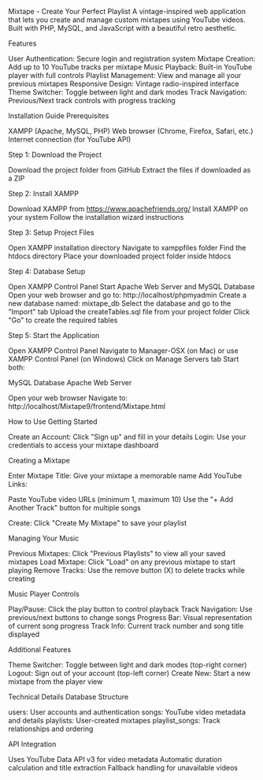  Mixtape - Create Your Perfect Playlist
A vintage-inspired web application that lets you create and manage custom mixtapes using YouTube videos. Built with PHP, MySQL, and JavaScript with a beautiful retro aesthetic.


 Features

User Authentication: Secure login and registration system
Mixtape Creation: Add up to 10 YouTube tracks per mixtape
Music Playback: Built-in YouTube player with full controls
Playlist Management: View and manage all your previous mixtapes
Responsive Design: Vintage radio-inspired interface
Theme Switcher: Toggle between light and dark modes
Track Navigation: Previous/Next track controls with progress tracking


 Installation Guide
Prerequisites

XAMPP (Apache, MySQL, PHP)
Web browser (Chrome, Firefox, Safari, etc.)
Internet connection (for YouTube API)


Step 1: Download the Project

Download the project folder from GitHub
Extract the files if downloaded as a ZIP


Step 2: Install XAMPP

Download XAMPP from https://www.apachefriends.org/
Install XAMPP on your system
Follow the installation wizard instructions


Step 3: Setup Project Files

Open XAMPP installation directory
Navigate to xamppfiles folder
Find the htdocs directory
Place your downloaded project folder inside htdocs


Step 4: Database Setup

Open XAMPP Control Panel
Start Apache Web Server and MySQL Database
Open your web browser and go to: http://localhost/phpmyadmin
Create a new database named: mixtape_db
Select the database and go to the "Import" tab
Upload the createTables.sql file from your project folder
Click "Go" to create the required tables



Step 5: Start the Application

Open XAMPP Control Panel
Navigate to Manager-OSX (on Mac) or use XAMPP Control Panel (on Windows)
Click on Manage Servers tab
Start both:

MySQL Database
Apache Web Server


Open your web browser
Navigate to: http://localhost/Mixtape9/frontend/Mixtape.html




 How to Use
Getting Started

Create an Account: Click "Sign up" and fill in your details
Login: Use your credentials to access your mixtape dashboard

Creating a Mixtape

Enter Mixtape Title: Give your mixtape a memorable name
Add YouTube Links:

Paste YouTube video URLs (minimum 1, maximum 10)
Use the "+ Add Another Track" button for multiple songs


Create: Click "Create My Mixtape" to save your playlist

Managing Your Music

Previous Mixtapes: Click "Previous Playlists" to view all your saved mixtapes
Load Mixtape: Click "Load" on any previous mixtape to start playing
Remove Tracks: Use the remove button (X) to delete tracks while creating

Music Player Controls

Play/Pause: Click the play button to control playback
Track Navigation: Use previous/next buttons to change songs
Progress Bar: Visual representation of current song progress
Track Info: Current track number and song title displayed

Additional Features

Theme Switcher: Toggle between light and dark modes (top-right corner)
Logout: Sign out of your account (top-left corner)
Create New: Start a new mixtape from the player view

 Technical Details
Database Structure

users: User accounts and authentication
songs: YouTube video metadata and details
playlists: User-created mixtapes
playlist_songs: Track relationships and ordering


API Integration

Uses YouTube Data API v3 for video metadata
Automatic duration calculation and title extraction
Fallback handling for unavailable videos
